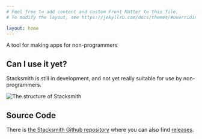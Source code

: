 ```yaml
---
# Feel free to add content and custom Front Matter to this file.
# To modify the layout, see https://jekyllrb.com/docs/themes/#overriding-theme-defaults

layout: home
---
```

A tool for making apps for non-programmers

## Can I use it yet?

Stacksmith is still in development, and not yet really suitable for use by non-programmers.

![The structure of Stacksmith](/assets/StacksmithStructure.svg)

## Source Code

There is [the Stacksmith Github repository](https://github.com/uliwitness/Stacksmith) where you can also find [releases](https://github.com/uliwitness/Stacksmith/releases).
